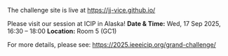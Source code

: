 The challenge site is live at https://jj-vice.github.io/

Please visit our session at ICIP in Alaska!
**Date & Time:** Wed, 17 Sep 2025, 16:30 – 18:00
**Location:** Room 5 (GC1)

For more details, please see: https://2025.ieeeicip.org/grand-challenge/
